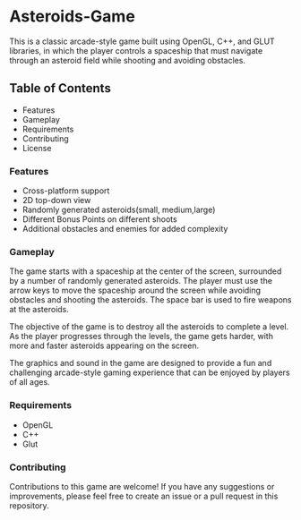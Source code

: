 # Asteroids-Game 

This is a classic arcade-style game built using OpenGL, C++, and GLUT libraries, in which the player controls a spaceship that must navigate through an asteroid field while shooting and avoiding obstacles.

## Table of Contents
* Features
* Gameplay
* Requirements
* Contributing
* License

### Features
* Cross-platform support
* 2D top-down view
* Randomly generated asteroids(small, medium,large)
* Different Bonus Points on different shoots
* Additional obstacles and enemies for added complexity

### Gameplay
The game starts with a spaceship at the center of the screen, surrounded by a number of randomly generated asteroids. The player must use the arrow keys to move the spaceship around the screen while avoiding obstacles and shooting the asteroids. The space bar is used to fire weapons at the asteroids.

The objective of the game is to destroy all the asteroids to complete a level. As the player progresses through the levels, the game gets harder, with more and faster asteroids appearing on the screen.

The graphics and sound in the game are designed to provide a fun and challenging arcade-style gaming experience that can be enjoyed by players of all ages.

### Requirements
* OpenGL
* C++
* Glut

### Contributing
Contributions to this game are welcome! If you have any suggestions or improvements, please feel free to create an issue or a pull request in this repository.
